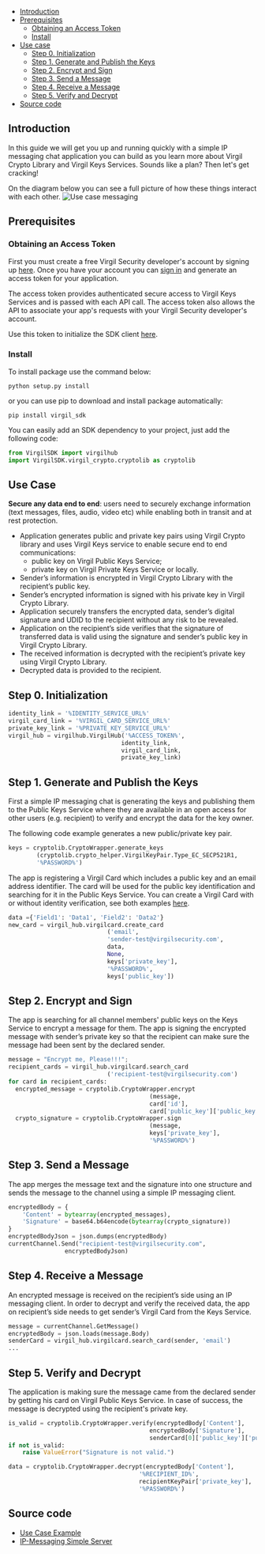 - [Introduction](#introduction)
- [Prerequisites](#prerequisites)
    - [Obtaining an Access Token](#obtaining-an-access-token)
    - [Install](#install)
- [Use case](#use-case)
    - [Step 0. Initialization](#step-0-initialization)
    - [Step 1. Generate and Publish the Keys](#step-1-generate-and-publish-the-keys)
    - [Step 2. Encrypt and Sign](#step-2-encrypt-and-sign)
    - [Step 3. Send a Message](#step-3-send-a-message)
    - [Step 4. Receive a Message](#step-4-receive-a-message)
    - [Step 5. Verify and Decrypt](#step-5-verify-and-decrypt)
- [Source code](#source-code)

## Introduction

In this guide we will get you up and running quickly with a simple IP messaging chat application you can build as you learn more about Virgil Crypto Library and Virgil Keys Services. Sounds like a plan? Then let's get cracking!

On the diagram below you can see a full picture of how these things interact with each other.
![Use case messaging](https://raw.githubusercontent.com/VirgilSecurity/virgil/master/images/IPMessaging.jpg)

## Prerequisites

### Obtaining an Access Token

First you must create a free Virgil Security developer's account by signing up [here](https://developer.virgilsecurity.com/account/signup). Once you have your account you can [sign in](https://developer.virgilsecurity.com/account/signin) and generate an access token for your application.

The access token provides authenticated secure access to Virgil Keys Services and is passed with each API call. The access token also allows the API to associate your app's requests with your Virgil Security developer's account.

Use this token to initialize the SDK client [here](#step-0-initialization).

### Install

To install package use the command below:

```
python setup.py install
```

or you can use pip to download and install package automatically:

```
pip install virgil_sdk
```

You can easily add an SDK dependency to your project, just add the following code:

```python
from VirgilSDK import virgilhub
import VirgilSDK.virgil_crypto.cryptolib as cryptolib
```

## Use Case
**Secure any data end to end**: users need to securely exchange information (text messages, files, audio, video etc) while enabling both in transit and at rest protection.

- Application generates public and private key pairs using Virgil Crypto library and uses Virgil Keys service to enable secure end to end communications:
	- public key on Virgil Public Keys Service;
	- private key on Virgil Private Keys Service or locally.
- Sender’s information is encrypted in Virgil Crypto Library with the recipient’s public key.
- Sender’s encrypted information is signed with his private key in Virgil Crypto Library.
- Application securely transfers the encrypted data, sender’s digital signature and UDID to the recipient without any risk to be revealed.
- Application on the recipient’s side verifies that the signature of transferred data is valid using the signature and sender’s public key in Virgil Crypto Library.
- The received information is decrypted with the recipient’s private key using Virgil Crypto Library.
- Decrypted data is provided to the recipient.

## Step 0. Initialization

```python
identity_link = '%IDENTITY_SERVICE_URL%'
virgil_card_link = '%VIRGIL_CARD_SERVICE_URL%'
private_key_link = '%PRIVATE_KEY_SERVICE_URL%'
virgil_hub = virgilhub.VirgilHub('%ACCESS_TOKEN%', 
								identity_link, 
								virgil_card_link, 
								private_key_link)
```

## Step 1. Generate and Publish the Keys
First a simple IP messaging chat is generating the keys and publishing them to the Public Keys Service where they are available in an open access for other users (e.g. recipient) to verify and encrypt the data for the key owner.

The following code example generates a new public/private key pair.

```python
keys = cryptolib.CryptoWrapper.generate_keys
		(cryptolib.crypto_helper.VirgilKeyPair.Type_EC_SECP521R1, 
		'%PASSWORD%') 
```

The app is registering a Virgil Card which includes a public key and an email address identifier. The card will be used for the public key identification and searching for it in the Public Keys Service. You can create a Virgil Card with or without identity verification, see both examples [here](/api-docs/python/keys-sdk#publish-a-virgil-card).

```python
data ={'Field1': 'Data1', 'Field2': 'Data2'}
new_card = virgil_hub.virgilcard.create_card
							('email',
							'sender-test@virgilsecurity.com',
							data,
							None,
							keys['private_key'],
							'%PASSWORD%',
							keys['public_key'])
```

## Step 2. Encrypt and Sign
The app is searching for all channel members' public keys on the Keys Service to encrypt a message for them. The app is signing the encrypted message with sender’s private key so that the recipient can make sure the message had been sent by the declared sender.

```python
message = "Encrypt me, Please!!!";
recipient_cards = virgil_hub.virgilcard.search_card
							('recipient-test@virgilsecurity.com')
for card in recipient_cards:
  encrypted_message = cryptolib.CryptoWrapper.encrypt
  										(message, 
  										card['id'],
  										card['public_key']['public_key'])
  crypto_signature = cryptolib.CryptoWrapper.sign
  										(message, 
  										keys['private_key'], 
  										'%PASSWORD%')
```

## Step 3. Send a Message
The app merges the message text and the signature into one structure and sends the message to the channel using a simple IP messaging client.

```python
encryptedBody = {
    'Content' = bytearray(encrypted_messages),
    'Signature' = base64.b64encode(bytearray(crypto_signature))
}
encryptedBodyJson = json.dumps(encryptedBody)
currentChannel.Send("recipient-test@virgilsecurity.com", 
				encryptedBodyJson)
```

## Step 4. Receive a Message
An encrypted message is received on the recipient’s side using an IP messaging client.
In order to decrypt and verify the received data, the app on recipient’s side needs to get sender’s Virgil Card from the Keys Service.

```python
message = currentChannel.GetMessage()
encryptedBody = json.loads(message.Body)
senderCard = virgil_hub.virgilcard.search_card(sender, 'email')
...
```

## Step 5. Verify and Decrypt
The application is making sure the message came from the declared sender by getting his card on Virgil Public Keys Service. In case of success, the message is decrypted using the recipient's private key.

```python
is_valid = cryptolib.CryptoWrapper.verify(encryptedBody['Content'],
										encryptedBody['Signature'],
										senderCard[0]['public_key']['public_key'])
if not is_valid:
    raise ValueError("Signature is not valid.")

data = cryptolib.CryptoWrapper.decrypt(encryptedBody['Content'],
									 '%RECIPIENT_ID%', 
									 recipientKeyPair['private_key'], 
									 '%PASSWORD%')
```

## Source code

* [Use Case Example](https://github.com/VirgilSecurity/virgil-sdk-python/tree/master/Examples/IPMessaging)
* [IP-Messaging Simple Server](https://github.com/VirgilSecurity/virgil-sdk-javascript/tree/master/examples/ip-messaging/server)
